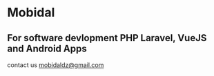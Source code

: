 # Mobidal 
## For software devlopment PHP Laravel, VueJS and Android Apps
contact us mobidaldz@gmail.com
